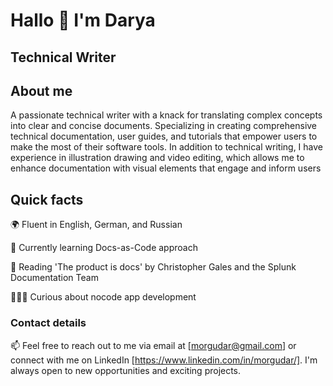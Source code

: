 # Hallo 👋 I'm Darya 
## Technical Writer
## About me 
A passionate technical writer with a knack for translating complex concepts into clear and concise documents. Specializing in creating comprehensive technical documentation, user guides, and tutorials that empower users to make the most of their software tools. In addition to technical writing, I have experience in illustration drawing and video editing, which allows me to enhance documentation with visual elements that engage and inform users

## Quick facts 
🌍 Fluent in English, German, and Russian

🌱 Currently learning Docs-as-Code approach

📖 Reading 'The product is docs' by Christopher Gales and the Splunk Documentation Team

👩🏻‍🏫 Curious about nocode app development



### Contact details
📫 Feel free to reach out to me via email at [morgudar@gmail.com] or connect with me on LinkedIn [https://www.linkedin.com/in/morgudar/]. I'm always open to new opportunities and exciting projects.

